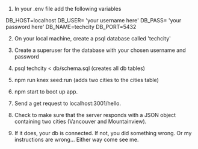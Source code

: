 1. In your .env file add the following variables

DB_HOST=localhost
DB_USER= 'your username here'
DB_PASS= 'your password here'
DB_NAME=techcity
DB_PORT=5432

2. On your local machine, create a psql database called 'techcity'

3. Create a superuser for the database with your chosen username and password

4. psql techcity < db/schema.sql                 (creates all db tables)

5. npm run knex seed:run                         (adds two cities to the cities table)

6. npm start to boot up app.

7. Send a get request to localhost:3001/hello.

8. Check to make sure that the server responds with a JSON object containing two cities (Vancouver and Mountainview).

9. If it does, your db is connected. If not, you did something wrong. Or my instructions are wrong... Either way come see me.